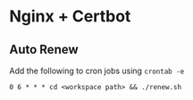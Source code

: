 # Nginx + Certbot

## Auto Renew

Add the following to cron jobs using `crontab -e`

`0 6 * * * cd <workspace path> && ./renew.sh`

